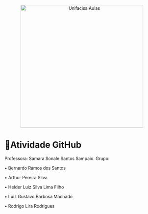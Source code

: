 <p align="center">
  <img src="https://github.com/user-attachments/assets/de1dcf4d-2de0-42c4-8161-50e74bad2dec" alt="Unifacisa Aulas" width="400" />
</p>

# 📢Atividade GitHub
Professora: Samara Sonale Santos Sampaio.
Grupo:

• Bernardo Ramos dos Santos

• Arthur Pereira Silva

• Helder Luiz Silva Lima Filho

• Luiz Gustavo Barbosa Machado

• Rodrigo Lira Rodrigues
